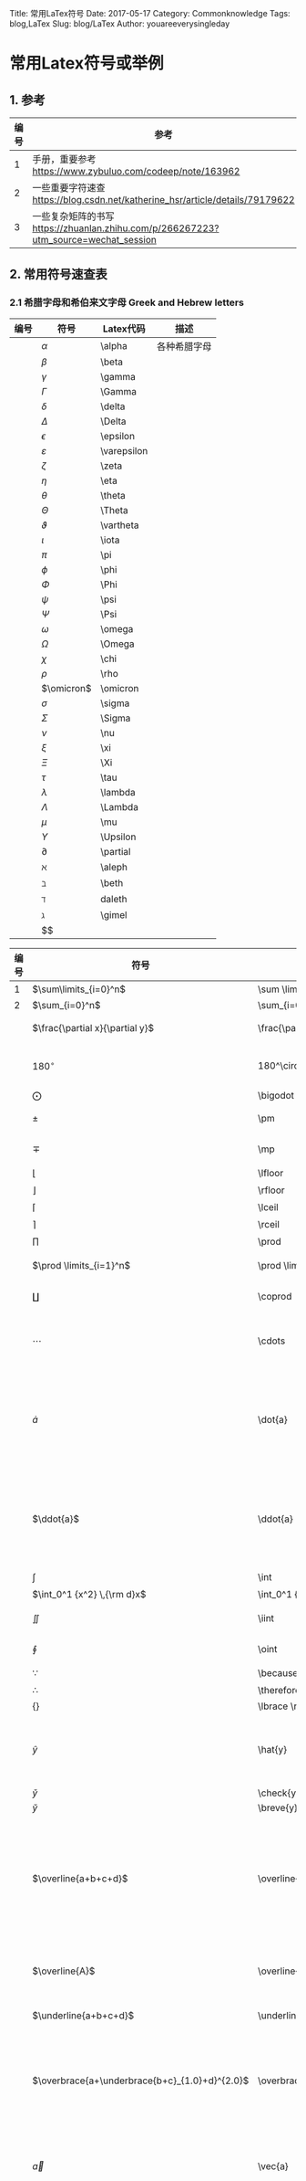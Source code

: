 Title: 常用LaTex符号
Date: 2017-05-17
Category: Commonknowledge
Tags: blog,LaTex
Slug: blog/LaTex
Author: youareeverysingleday

# 常用Latex符号或举例

## 1. 参考

|编号|参考|
|---|---|
|1|手册，重要参考<https://www.zybuluo.com/codeep/note/163962>|
|2|一些重要字符速查<https://blog.csdn.net/katherine_hsr/article/details/79179622>|
|3|一些复杂矩阵的书写<https://zhuanlan.zhihu.com/p/266267223?utm_source=wechat_session>|

## 2. 常用符号速查表

### 2.1 希腊字母和希伯来文字母 Greek and Hebrew letters

|编号|符号|Latex代码|描述|
|---|---|---|---|
||$\alpha$|\alpha|各种希腊字母|
||$\beta$|\beta||
||$\gamma$|\gamma||
||$\Gamma$|\Gamma||
||$\delta$|\delta||
||$\Delta$|\Delta||
||$\epsilon$|\epsilon||
||$\varepsilon$|\varepsilon||
||$\zeta$|\zeta||
||$\eta$|\eta||
||$\theta$|\theta||
||$\Theta$|\Theta||
||$\vartheta$|\vartheta||
||$\iota$|\iota||
||$\pi$|\pi||
||$\phi$|\phi||
||$\Phi$|\Phi||
||$\psi$|\psi||
||$\Psi$|\Psi||
||$\omega$|\omega||
||$\Omega$|\Omega||
||$\chi$|\chi||
||$\rho$|\rho||
||$\omicron$|\omicron||
||$\sigma$|\sigma||
||$\Sigma$|\Sigma||
||$\nu$|\nu||
||$\xi$|\xi||
||$\Xi$|\Xi||
||$\tau$|\tau||
||$\lambda$|\lambda||
||$\Lambda$|\Lambda||
||$\mu$|\mu||
||$\Upsilon$|\Upsilon||
||$\partial$|\partial||
||$\aleph$|\aleph||
||$\beth$|\beth||
||$\daleth$|daleth||
||$\gimel$|\gimel||
||$$|||

|编号|符号|Latex代码|描述|
|---|---|---|---|
|1|$\sum\limits_{i=0}^n$|\sum \limits_{i=0}^n|求和|
|2|$\sum_{i=0}^n$|\sum_{i=0}^n||
||$\frac{\partial x}{\partial y}$|\frac{\partial x}{\partial y}|偏导数|
||$180^\circ$|180^\circ|表示摄氏度|
||$\bigodot$|\bigodot||
||$\pm$|\pm|正负号|
||$\mp$|\mp|正负号|
||$\lfloor$|\lfloor|下界|
||$\rfloor$|\rfloor|下界|
||$\lceil$|\lceil|上界|
||$\rceil$|\rceil|上界|
||$\prod$|\prod|连乘|
||$\prod \limits_{i=1}^n$|\prod \limits_{i=1}^n|连乘示例|
||$\coprod$|\coprod|N元余积|
||$\cdots$|\cdots|3个点，表示省略|
||$\dot{a}$|\dot{a}|一阶导数，变量上加一个点|
||$\ddot{a}$|\ddot{a}|二阶导数，变量上加两个点|
||$\int$|\int|积分|
||$\int_0^1 {x^2} \,{\rm d}x$|\int_0^1 {x^2} \,{\rm d}x|积分|
||$\iint$|\iint|双重积分|
||$\oint$|\oint|曲线积分|
||$\because$|\because|因为|
||$\therefore$|\therefore|所以|
||$\lbrace \rbrace$|\lbrace \rbrace||
||$\hat{y}$|\hat{y}|加帽，一般表示期望|
||$\check{y}$|\check{y}||
||$\breve{y}$|\breve{y}||
||$\overline{a+b+c+d}$|\overline{a+b+c+d}|上面加线，表示补集或者表示平均值|
||$\overline{A}$|\overline{A}|表示补集或均值|
||$\underline{a+b+c+d}$|\underline{a+b+c+d}|下面加线|
||$\overbrace{a+\underbrace{b+c}_{1.0}+d}^{2.0}$|\overbrace{a+\underbrace{b+c}_{1.0}+d}^{2.0}|上下加括号，并填写对应的值|
||$\vec{a}$|\vec{a}|向量，变量上加箭头|
||$\widehat{a}$|\widehat{a}|(线性回归，直线方程) a尖，变量上加上三角|
||$\widetilde{a}$|\widetilde{a}|颚化符号  等价无穷小，变量上加波浪线|
||$\boldsymbol{X}$|\boldsymbol{X}|加粗，表示向量或者矩阵|
||$\mathbf{X}$|\mathbf{X}|加粗，表示向量或者矩阵|
||$\pmb{C}$|\pmb{C}|加粗|
||$\mathbb{N}$|\mathbb{N}|自然数集|
||$\mathbb{Z}$|\mathbb{Z}|整数集|
||$\mathbb{Q}$|\mathbb{Q}|有理数|
||$\mathbb{R}^{m\times n}$|\mathbb{R}^{m\times n}|实数集|
||$\mathbb{A}$|\mathbb{A}|无理集|
||$\mathbb{C}$|\mathbb{C}|复数集|
||$\sqrt{2}$|\sqrt{2}|开方，根号，开平方|
||$1\quad 2$|\quad|空格|
||$1\qquad 2$|\qquad|空2个格|
||$1\text{   } 2$|\text{   }|空3个格，**这种无法实现**|
||$1\; 2$|\;|空半格|
||$1\, 2$|\,|空半格|
||$\overleftarrow{xy}$|\overleftarrow{xy}|上方添加左箭头|
||$\overleftrightarrow{xy}$|\overleftrightarrow{xy}|上方添加双向箭头|
||$\rm{Word Style}$|\rm{Word Style}|罗马体|
||$\it{Word Style}$|\it{Word Style}|斜体|
||$\bf{Word Style}$|\bf{Word Style}|粗体|
||$\sf{Word Style}$|\sf{Word Style}|等线体|
||$\tt{Word Style}$|\tt{Word Style}|打字机体|
||$\frak{Word Style}$|\frak{Word Style}|旧德式字体|
||$\mathcal{WORD STYLE}$|\mathcal{Word Style}|花体（数学符号等），**仅大写可用**|
||$\mathbb{WORD STYLE}$|\mathbb{Word Style}|黑板粗体（定义域等），**仅大写可用**|
||$\mit{WORD STYLE}$|\mit{Word Style}|数学斜体，不支持，**仅大写可用**|
||$\scr{WORD STYLE}$|\scr{Word Style}|手写体，不支持，**仅大写可用**|
||$\boldsymbol{D}$|\boldsymbol{D}|**表示向量或者矩阵的加粗斜体**|
||$\color{red}{Latex}$|\color{red}{Latex}|给文字添加颜色，相关颜色详见下面的例子|
||$A \overset{some sentence}{=} B$|\overset{some sentence}{=}|文字在等号上面|
||$A \underset{some sentence}{=} B$|\underset{some sentence}{=}|文字在等号下面|
||$$|||

### 2.5 标准函数名 standard function names

|编号|符号|Latex代码|描述|
|---|---|---|---|
||$\arccos$|\arccos|反余弦|
||$\arcctg$|\arcctg|反余切|
||$\arcsin$|\arcsin|反正弦|
||$\arctan$|\arctan|反正切|
||$\cos$|\cos|余弦|
||$\csc$|\csc|余割|
||$\ctg$|\ctg|余切|
||$\exp$|\exp|以e为底的指数|
||$\lg$|\lg|以10为底的对数|
||$\lim$|\lim|求极限|
||$\ln$|\ln|以e为底的对数|
||$\log$|\log|对数|
||$\min$|\min|求最小值|
||$\max$|\max|求最大值|
||$\Pr$|\Pr|求概率|
||$\sin$|\sin|正弦|
||$\tan$|\tan|正切|
||$\log_{a}{x}$|\log{x}|以a为底的对数|
||$\ln{x}$|\ln{x}|以e为底的对数|
||$\lg{x}$|\lg{x}|以10为底的对数|
||$\sin\theta$|\sin\theta|正弦|
||$\cos\theta$|\cos\theta|余弦|
||$\tan\theta$|\tan\theta|正切|
||$\cot\theta$|\cot\theta|余切|
||$\arctan\theta$|\tan\theta|反正切|
||$\arcsin\frac{L}{r}$|\arcsin\frac{L}{r}|反正弦|
||$\max H$|\max H|最大值|
||$\log_\alpha x$|\log_\alpha x|以$\alpha$为底的对数|
||$\gcd(T,U,V,W,X)$|\gcd(T,U,V,W,X)||
||$\arg x$|\arg x||
||$a \bmod b$|a \bmod b|求余|
||$\lim \limits_{\rho \rightarrow 0} \frac{\Delta x}{\Delta y}$|\lim \limits_{\rho \rightarrow 0} \frac{\Delta x}{\Delta y}|极限|
||$\lim_{t\to n}T$|\lim_{t\to n}T|极限|
||$$|||

### 2.6 逻辑运算符或者关系运算法 binary operation/ relation symbols

|编号|符号|Latex代码|描述|
|---|---|---|---|
||$\wedge$|\wedge|逻辑且|
||$\vee$|\vee|逻辑或|
||$\mid$|\mid|竖线|
||$\bigoplus$|\bigoplus|异或|
||$\geqslant$|\geqslant|大于等于|
||$\leqslant$|\leqslant|小于等于|
||$\leq$|\leq|大于等于|
||$\geq$|\geq|小于等于|
||$\neq$|\neq|不等于|
||$\equiv$|\equiv|恒等|
||$\coloneqq$|\coloneqq|定义|
||$\not ={}$|\not ={}|不等于|
||$\approx$|\approx|约等于|
||$\sim$|\sim|约等于|
||$\propto$|\propto|正比于|
||$\widehat{=}$|\widehat{=}|相关于|
||$\cup$|\cup|并集|
||$\cap$|\cap|交集|
||$\bigcap$|\bigcap|交集|
||$\bigvee$|\bigvee|逻辑或|
||$\bigwedge$|\bigwedge|逻辑与|
||$\biguplus$|\biguplus|多重集|
||$\bigsqcup$|\bigsqcup||
||$\sim$|\sim||
||$\backsim$|\backsim||
||$\cong$|\cong||
||$\not>$|\not>|不大于|
||$\not<$|\not<|不小于|
||$\in$|\in|属于|
||$\ni$|\ni|属于|
||$\notin$|\notin|不属于|
||$\not\ni$|\not\ni|不属于|
||$\emptyset$|\emptyset|空集|
||$\subset$|\subset|子集|
||$\not\subset$|\not\subset|非子集|
||$\subseteq$|\subseteq|真子集|
||$\supseteq$|\supseteq||
||$\top$|\top||
||$\bot$|\bot|两个几何概念互相垂直；或表示两个事件互相独立|
||$\times$|\times|一般乘号、乘法、叉|
||$\cdot$|\cdot|点乘|
||$\ast$|\ast|乘号|
||$\odot$|\odot|圈乘|
||$\circ$|\circ||
||$\bigotimes$|\bigotimes|克罗内克积|
||$\div$|\div|一般除号|
||$\propto$|\propto|正比于|
||$\triangleq$|\triangleq||
||$\bigcirc$|\bigcirc|圆圈|
||$$|||

### 2.7 箭头符号 arrorw symbols

|编号|符号|Latex代码|描述|
|---|---|---|---|
||$\Uparrow$|\uparrow|各种箭头|
||$\Uparrow$|\Uparrow||
||$\downarrow$|\downarrow||
||$\Downarrow$|\Downarrow||
||$\leftarrow$|\leftarrow||
||$\Leftarrow$|\Leftarrow||
||$\rightarrow$|\rightarrow||
||$\Rightarrow$|\Rightarrow|推出|
||$\updownarrow$|\updownarrow||
||$\Updownarrow$|\Updownarrow||
||$\leftrightarrow$|\leftrightarrow||
||$\Leftrightarrow$|\Leftrightarrow||
||$\Longleftrightarrow$|\Longleftrightarrow||
||$\Longleftarrow$|\Longleftarrow||
||$\longleftarrow$|\longleftarrow||
||$\longrightarrow$|\longrightarrow||
||$\Longrightarrow$|\Longrightarrow||
||$\mapsto$|\mapsto||
||$\longmapsto$|\longmapsto||
||$\nRightarrow$|\nRightarrow|不能推出|
||$\nLeftarrow$|\nLeftarrow||
||$\nLeftrightarrow$|\nLeftrightarrow||
||$$|||

### 2.8 杂项符号 miscellaneous symbols

|编号|符号|Latex代码|描述|
|---|---|---|---|
||$\forall$|\forall|任意|
||$\exists$|\exists|存在|
||$\nexists$|\nexists|不存在|
||$\complement$|\complement||
||$\angle A$|\angle A|角A|
||$\measuredangle A$|\measuredangle A|测量角|
||$\surd$|\surd|勾、正确的|
||$\square$|\square|方块|
||$\varnothing$|\varnothing|空变量|
||$\emptyset$|\emptyset|空集|
||$\ddots$|\ddots|斜着三点，注意没有反斜线的三点|
||$\cdots$|\cdots|横着三点|
||$\vdots$|\vdots|竖着三点|
||$\ldots$|\ldots|横着三点|
||$\infty$|\infty|无穷大|
||$\nabla$|\nabla|梯度|
||$$|||

## 3. 重要例子和不方便在表格中显示的公式

1. 更改文字颜色，将\\color{}大括号中的颜色替换即可。：
    代码：\color{red}{Latex \quad color \quad of \quad word}

    |编号|符号|Latex代码|说明|
    |---|---|---|---|
    |1|$\color{black}{Latex \quad color \quad of \quad word}$|black||
    |2|$\color{silver}{Latex \quad color \quad of \quad word}$|silver||
    |3|$\color{maroon}{Latex \quad color \quad of \quad word}$|maroon||
    |4|$\color{yellow}{Latex \quad color \quad of \quad word}$|yellow||
    |5|$\color{olive}{Latex \quad color \quad of \quad word}$|olive||
    |6|$\color{teal}{Latex \quad color \quad of \quad word}$|teal||
    |7|$\color{blue}{Latex \quad color \quad of \quad word}$|blue||
    |8|$\color{purple}{Latex \quad color \quad of \quad word}$|purple||
    |9|$\color{grey}{Latex \quad color \quad of \quad word}$|grey||
    |10|$\color{white}{Latex \quad color \quad of \quad word}$|white||
    |11|$\color{red}{Latex \quad color \quad of \quad word}$|red||
    |12|$\color{lime}{Latex \quad color \quad of \quad word}$|lime||
    |13|$\color{green}{Latex \quad color \quad of \quad word}$|green||
    |14|$\color{auqa}{Latex \quad color \quad of \quad word}$|auqa||
    |15|$\color{navy}{Latex \quad color \quad of \quad word}$|navy||
    |16|$\color{fuchsia}{Latex \quad color \quad of \quad word}$|fuchsia||

2. 在\text{}中可以再插入公式。**这种写法可以在行间公式中使用，在行内公式中无法正确显示**。
    $$f(n)= \begin{cases} n/2, & \text {if $n$ is even} \\ 3n+1, & \text{if $n$ is odd} \end{cases}
    $$

        代码：f(n)= \begin{cases} n/2, & \text {if $n$ is even} \\ 3n+1, & \text{if $n$ is odd} \end{cases}

3. 公式编号，**注意只能在行间公式中使用，不能在行内公式中使用**。
    $$x+y = z \tag{1.1}$$
        代码：x+y = z \tag{1.1}

4. 最常用的多行公式或者证明过程可以使用，在后面的4.3中也专门说明了alignde是最好用的：
    $$
        \begin{aligned}
        & \text{不失一般性的设某个子群的2个陪集分别是：}g_1H, g_2H \\
        & \because g_1H, g_2H\text{之间存在交集，不失一般性的设两个陪集之间存在一个公共元素为}g_1h_1 = g_2h_2 \\
        & \Rightarrow g_1 = g_2h_2h_1^{-1} \\
        & \text{令：}h_3 = h_2h_1^{-1} \\
        & g_1H = g_2h_3H \\
        & \because \text{群的封闭性} \\
        & \therefore h_3H \in H \\
        & g_1H = g_2h_3H = g_2H \\
        & \text{两个陪集完全相等。}
        \end{aligned}
    $$
        代码：
        \begin{aligned}
        & \text{不失一般性的设某个子群的2个陪集分别是：}g_1H, g_2H \\
        & \because g_1H, g_2H\text{之间存在交集，不失一般性的设两个陪集之间存在一个公共元素为}g_1h_1 = g_2h_2 \\
        & \Rightarrow g_1 = g_2h_2h_1^{-1} \\
        & \text{令：}h_3 = h_2h_1^{-1} \\
        & g_1H = g_2h_3H \\
        & \because \text{群的封闭性} \\
        & \therefore h_3H \in H \\
        & g_1H = g_2h_3H = g_2H \\
        & \text{两个陪集完全相等。}
        \end{aligned}

5. 数据表，没有具体含义：
    $$
    \begin{matrix}
    a_{11} & a_{12} & \cdots & a_{1n} \\
    a_{21} & a_{22} & \cdots & a_{2n} \\
    \vdots & \vdots & \ddots & \vdots \\
    a_{n1} & a_{n2} & \cdots & a_{nn}
    \end{matrix}
    $$

        代码：
        \begin{matrix}
        a_{11} & a_{12} & \cdots & a_{1n} \\
        a_{21} & a_{22} & \cdots & a_{2n} \\
        \vdots & \vdots & \ddots & \vdots \\
        a_{n1} & a_{n2} & \cdots & a_{nn}
        \end{matrix}
6. 注意在{array}后面有个{l}是必须的。
    $$
    \begin{array}{l}
    a & b \\
    c & d
    \end{array}
    $$
        代码：
            \begin{array}{l}
            a & b \\
            c & d
            \end{array}
7. 行列式：
    $$
    \boldsymbol{D}=\begin{vmatrix}
        a_{11} & \cdots & a_{1k} &   &   &   \\
        \vdots &   & \vdots &   & 0 &   \\
        a_{k1} & \cdots & a_{kk} &   &   &   \\
        c_{11} & \cdots & c_{1k} & b_{11} & \cdots & b_{1n}\\
        \vdots &   & \vdots & \vdots &  & \vdots\\
        c_{n1} & \cdots & c_{nk} & b_{n1} & \cdots & b_{nn}
        \end{vmatrix}
    $$
        代码：
        \boldsymbol{D}=\begin{vmatrix}
        a_{11} & \cdots & a_{1k} &   &   &   \\
        \vdots &   & \vdots &   & 0 &   \\
        a_{k1} & \cdots & a_{kk} &   &   &   \\
        c_{11} & \cdots & c_{1k} & b_{11} & \cdots & b_{1n}\\
        \vdots &   & \vdots & \vdots &  & \vdots\\
        c_{n1} & \cdots & c_{nk} & b_{n1} & \cdots & b_{nn}
        \end{vmatrix}

    $$\boldsymbol{D}=\begin{vmatrix}
        a_{11} & a_{12} & \cdots & a_{1n} \\
        \vdots & \vdots & \ddots & \vdots \\
        a^{'}_{i1} & a^{'}_{i2} & \cdots & a^{'}_{in} \\
        \vdots & \vdots & \ddots & \vdots \\
        a_{n1} & a_{n2} & \cdots & a_{nn}
        \end{vmatrix}
    $$
        代码：
        \boldsymbol{D}=\begin{vmatrix}
        a_{11} & a_{12} & \cdots & a_{1n} \\
        \vdots & \vdots & \ddots & \vdots \\
        a^{'}_{i1} & a^{'}_{i2} & \cdots & a^{'}_{in} \\
        \vdots & \vdots & \ddots & \vdots \\
        a_{n1} & a_{n2} & \cdots & a_{nn}
        \end{vmatrix}

8. 矩阵：
    $$
    \boldsymbol{D}=
    \begin{bmatrix}
    a & b \\
    c & d
    \end{bmatrix}
    $$
        代码：
            \boldsymbol{D}=
            \begin{bmatrix}
            a & b \\
            c & d
            \end{bmatrix}

9. 分段公式：
    $$
    L(Y,f(x))=
    \begin{cases}
    1, Y!=f(x) \\
    0, Y = f(x)
    \end{cases}
    $$
        代码：
            L(Y,f(x))=
            \begin{cases}
            1, Y!=f(x) \\
            0, Y = f(x)
            \end{cases}

10. 多行公式，[参考](https://blog.csdn.net/hu3350261/article/details/104902011)。**注意这个equation是带编号的，如果不需要带编号的直接使用aligned就可以了**。：

    $$
    \begin{equation}
    \begin{aligned}
        &\dot{\boldsymbol{x}}=A \boldsymbol{x}+B \boldsymbol{u}
        , \quad 
        \boldsymbol{x}(0)=\boldsymbol{x}_{0}\\
        &y=C x+D u
    \end{aligned}
    \end{equation}
    $$
        代码:
        \begin{equation}
        \begin{aligned}
            &\dot{\boldsymbol{x}}=A \boldsymbol{x}+B \boldsymbol{u}
            , \quad 
            \boldsymbol{x}(0)=\boldsymbol{x}_{0}\\
            &y=C x+D u
        \end{aligned}
        \end{equation}

11. 带大括号的多行公式，[参考](https://blog.csdn.net/yen_csdn/article/details/79966985)：
    $$
    L(Y,f(x))=
    \left\{
    \begin{cases}
        1, Y!=f(x) \\
        0, Y = f(x)
    \end{cases}
    \right.
    $$
        代码：
        L(Y,f(x))=
        \left\{
        \begin{cases}
        1, Y!=f(x) \\
        0, Y = f(x)
        \end{cases}
        \right.

## 4. 多行公式

### 4.1 参考

   1. 参考1<https://zhuanlan.zhihu.com/p/266061200>

### 4.2 array用法

### 4.2.1 array使用说明

1. **组成公式最好使用aligned，array用来排矩阵比较合适**。
2. **array需要搭配参数才能正常显示公式**。l-代表left（左对齐）、r-代表right(右对齐）、c-代表center(居中对齐）。而空花括号对应的是默认对齐方式--左对齐。

#### 4.2.2 array示例

1. 简单示例
   $$
    \begin{array}{l}
        a + b = 1 \\
        c + d + e = 2
    \end{array}
   $$
        代码：
        \begin{array}{l}
            a + b = 1 \\
            c + d + e = 2
        \end{array}

   $$
    \begin{array}{r}
        a + b = 1 \\
        c + d + e = 2
    \end{array}
   $$
        代码：
        \begin{array}{r}
            a + b = 1 \\
            c + d + e = 2
        \end{array}

### 4.3 align/aligned用法

#### 4.3.1. 说明

1. **排公式还是用aligned最合适**。
2. 我们最为推荐的是align环境(也可以写成aligned）。**align和aligned的区别在于align中的每行公式都有编号，aligned中的每行公式没有编号**。一般常用aligned。
3. &在aligned中就是控制对齐的位置。默认情况就是右对齐。详见简单示例1。

#### 4.3.2. 简单示例

1. 简单示例
    $$
    \begin{aligned}
        a + b = 1 \\
        c + d + e = 2
    \end{aligned}
    $$
        代码：
        \begin{aligned}
            a + b = 1 \\
            c + d + e = 2
        \end{aligned}

2. 带左边大括号
    $$
    \left\{\begin{aligned}
        a + b = 1 \\
        c + d + e = 2
    \end{aligned}\right.
    $$
        代码：
        \left\{\begin{aligned}
            a + b = 1 \\
            c + d + e = 2
        \end{aligned}\right.

3. 带两边大括号
    $$
    \left\{\begin{aligned}
        a + b = x + y \\
        c + d + e = z + w + u \\
        f = v
    \end{aligned}\right\{
    $$
        代码：
        \left\{\begin{aligned}
            a + b &= x + y \\
            c + d + e &= z + w + u \\
            f &= v
        \end{aligned}\left\{

4. 等号对齐
    $$
    \left\{\begin{aligned}
        a + b &= x + y \\
        c + d + e &= z + w + u \\
        f &= v
    \end{aligned}\right.
    $$
        代码：
        \left\{\begin{aligned}
            a + b &= x + y \\
            c + d + e &= z + w + u \\
            f &= v
        \end{aligned}\right.

5. 控制对齐位置
    $$
    \left\{\begin{aligned}
        & a + b &= &x + y \\
        & c + d + e &= &z + w + u \\
        & f &= &v
    \end{aligned}\right.
    $$
        代码：
        \left\{\begin{aligned}
            & a + b &= &x + y \\
            & c + d + e &= &z + w + u \\
            & f &= &v
        \end{aligned}\right.

6. 添加公式备注。注意在参考1中的说明与实践操作对应不上。align还是会在备注之后添加序号，aligned会和参考中的说明一致。
    $$
    \left\{\begin{aligned}
        & a + b &= &x + y && 第一个公式\\
        & c + d + e &= &z + w + u && 第二个公式 \\
        & f &= &v && 第三个公式
    \end{aligned}\right.
    $$
        代码：
        \left\{\begin{aligned}
            & a + b &= &x + y && 第一个公式\\
            & c + d + e &= &z + w + u && 第二个公式 \\
            & f &= &v && 第三个公式
        \end{aligned}\right.
